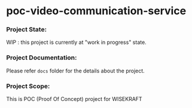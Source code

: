 # poc-video-communication-service

### Project State:

WIP : this project is currently at "work in progress" state.

### Project Documentation:

Please refer `docs` folder for the details about the project.

### Project Scope:

This is POC (Proof Of Concept) project for WISEKRAFT
